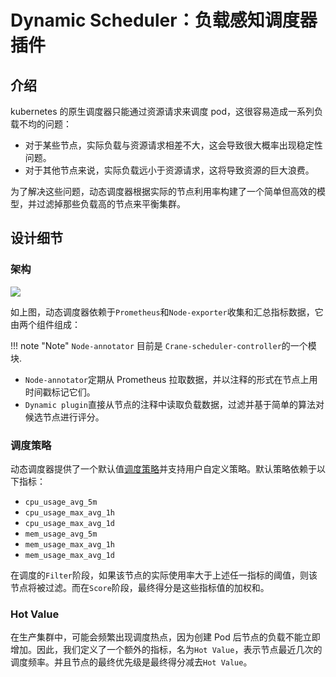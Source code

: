 # Dynamic Scheduler：负载感知调度器插件

## 介绍
kubernetes 的原生调度器只能通过资源请求来调度 pod，这很容易造成一系列负载不均的问题：

- 对于某些节点，实际负载与资源请求相差不大，这会导致很大概率出现稳定性问题。
- 对于其他节点来说，实际负载远小于资源请求，这将导致资源的巨大浪费。

为了解决这些问题，动态调度器根据实际的节点利用率构建了一个简单但高效的模型，并过滤掉那些负载高的节点来平衡集群。

## 设计细节

### 架构 
![](/images/dynamic-scheduler-plugin.png)


如上图，动态调度器依赖于`Prometheus`和`Node-exporter`收集和汇总指标数据，它由两个组件组成：

!!! note "Note"
    `Node-annotator` 目前是 `Crane-scheduler-controller`的一个模块.

- `Node-annotator`定期从 Prometheus 拉取数据，并以注释的形式在节点上用时间戳标记它们。
- `Dynamic plugin`直接从节点的注释中读取负载数据，过滤并基于简单的算法对候选节点进行评分。

###  调度策略
动态调度器提供了一个默认值[调度策略](../deploy/manifests/policy.yaml)并支持用户自定义策略。默认策略依赖于以下指标：

- `cpu_usage_avg_5m`
- `cpu_usage_max_avg_1h`
- `cpu_usage_max_avg_1d`
- `mem_usage_avg_5m`
- `mem_usage_max_avg_1h`
- `mem_usage_max_avg_1d`
  
在调度的`Filter`阶段，如果该节点的实际使用率大于上述任一指标的阈值，则该节点将被过滤。而在`Score`阶段，最终得分是这些指标值的加权和。

### Hot Value

在生产集群中，可能会频繁出现调度热点，因为创建 Pod 后节点的负载不能立即增加。因此，我们定义了一个额外的指标，名为`Hot Value`，表示节点最近几次的调度频率。并且节点的最终优先级是最终得分减去`Hot Value`。
